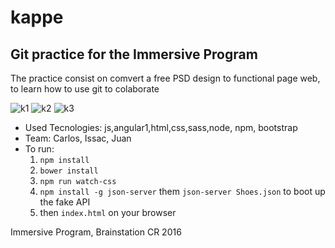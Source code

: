 # kappe

## Git practice for the Immersive Program 

The practice consist on comvert a free PSD design to functional page web, to learn how to use git to colaborate

![k1](https://cloud.githubusercontent.com/assets/22400004/26279672/1216b28c-3d77-11e7-855c-4f2c5bec219e.PNG)
![k2](https://cloud.githubusercontent.com/assets/22400004/26279673/1216da5a-3d77-11e7-8261-4b1bb9f22e81.PNG)
![k3](https://cloud.githubusercontent.com/assets/22400004/26279671/12144d6c-3d77-11e7-8ed7-81021aed7465.PNG)

* Used Tecnologies: js,angular1,html,css,sass,node, npm, bootstrap 
* Team: Carlos, Issac, Juan
* To run:   
    1. `npm install` 
    2. `bower install`
    3. `npm run watch-css`
    4. `npm install -g json-server` them `json-server Shoes.json` to boot up the fake API     
    6.  then `index.html` on your browser 

Immersive Program, Brainstation CR 2016